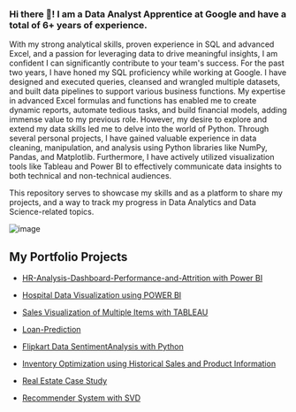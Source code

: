 ### Hi there 👋! I am a Data Analyst Apprentice at Google and have a total of 6+ years of experience.

With my strong analytical skills, proven experience in SQL and advanced Excel, and a passion for leveraging data to drive meaningful insights, I am confident I can significantly contribute to your team's success.
For the past two years, I have honed my SQL proficiency while working at Google. I have designed and executed queries, cleansed and wrangled multiple datasets, and built data pipelines to support various business functions. My expertise in advanced Excel formulas and functions has enabled me to create dynamic reports, automate tedious tasks, and build financial models, adding immense value to my previous role.
However, my desire to explore and extend my data skills led me to delve into the world of Python. Through several personal projects, I have gained valuable experience in data cleaning, manipulation, and analysis using Python libraries like NumPy, Pandas, and Matplotlib. Furthermore, I have actively utilized visualization tools like Tableau and Power BI to effectively communicate data insights to both technical and non-technical audiences.

This repository serves to showcase my skills and as a platform to share my projects, and a way to track my progress in Data Analytics and Data Science-related topics.



![image](https://github.com/bhanumathyds/bhanumathyds/assets/135960752/9f70f5e6-ce00-4b0d-a520-5fc8defb8f68)





## My Portfolio Projects
* [HR-Analysis-Dashboard-Performance-and-Attrition with Power BI](https://github.com/bhanumathyds/HR-Analysis-Dashboard-Performance-and-Attrition-/blob/main/HR%20Performance%20Analyzer%20-%20using%20powerbi.pdf)
  
* [Hospital Data Visualization using POWER BI](https://github.com/bhanumathyds/HospitalDataVisualization/blob/main/hospital.pdf)

* [Sales Visualization of Multiple Items with TABLEAU](https://github.com/bhanumathyds/SalesVisualizationofMultipleItems/blob/main/Story%201.pdf)

* [Loan-Prediction](https://github.com/bhanumathyds/Loan-Prediction/blob/main/DecisionTree(LoanPrediction)Assignment.ipynb)

* [Flipkart Data SentimentAnalysis with Python ](https://github.com/bhanumathyds/FlipkartDataSentimentAnalysis/blob/main/SentimentAnalysisonFlipkartdata.ipynb)

* [Inventory Optimization using Historical Sales and Product Information](https://github.com/bhanumathyds/Inventory-Optimization-using-Historical-Sales-and-Inventory/blob/main/EcommerceWish-%20Inventory%26Sales.ipynb)
  
* [Real Estate Case Study](https://github.com/bhanumathyds/Real-Estate-Case-Study/blob/main/LinearRegression(Project).ipynb)

* [Recommender System with SVD ](https://github.com/bhanumathyds/SVD--RecommenderSystem/blob/main/RecommedationSystemonSVD.pdf)


<!--
**bhanumathyds/bhanumathyds** is a ✨ _special_ ✨ repository because its `README.md` (this file) appears on your GitHub profile.

